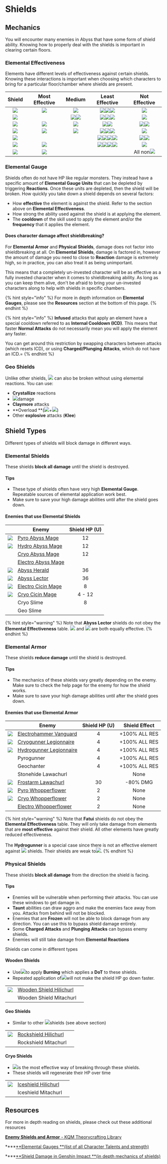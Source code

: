 # Shields

## Mechanics

You will encounter many enemies in Abyss that have some form of shield ability. Knowing how to properly deal with the shields is important in clearing certain floors.

### Elemental Effectiveness

Elements have different levels of effectiveness against certain shields. Knowing these interactions is important when choosing which characters to bring for a particular floor/chamber where shields are present.

|                   Shield                   |              Most Effective              |                                       Medium                                      |                                                                          Least Effective                                                                         |                                  Not Effective                                  |
| :----------------------------------------: | :--------------------------------------: | :-------------------------------------------------------------------------------: | :--------------------------------------------------------------------------------------------------------------------------------------------------------------: | :-----------------------------------------------------------------------------: |
|   ![](../.gitbook/assets/pyro\_small.png)  | ![](../.gitbook/assets/hydro\_small.png) |                     ![](../.gitbook/assets/electro\_small.png)                    |                       ![](../.gitbook/assets/cryo\_small.png)![](../.gitbook/assets/anemo\_small.png)![](../.gitbook/assets/geo\_small.png)                      |                     ![](../.gitbook/assets/pyro\_small.png)                     |
|  ![](../.gitbook/assets/hydro\_small.png)  |                                          | ![](../.gitbook/assets/cryo\_small.png)![](../.gitbook/assets/electro\_small.png) |                       ![](../.gitbook/assets/pyro\_small.png)![](../.gitbook/assets/anemo\_small.png)![](../.gitbook/assets/geo\_small.png)                      |                     ![](../.gitbook/assets/hydro\_small.png)                    |
|   ![](../.gitbook/assets/cryo\_small.png)  |  ![](../.gitbook/assets/pyro\_small.png) |                     ![](../.gitbook/assets/electro\_small.png)                    |                                          ![](../.gitbook/assets/anemo\_small.png)![](../.gitbook/assets/geo\_small.png)                                          | ![](../.gitbook/assets/hydro\_small.png)![](../.gitbook/assets/cryo\_small.png) |
| ![](../.gitbook/assets/electro\_small.png) |  ![](../.gitbook/assets/cryo\_small.png) |                      ![](../.gitbook/assets/pyro\_small.png)                      |                      ![](../.gitbook/assets/hydro\_small.png)![](../.gitbook/assets/anemo\_small.png)![](../.gitbook/assets/geo\_small.png)                      |                    ![](../.gitbook/assets/electro\_small.png)                   |
|  ![](../.gitbook/assets/anemo\_small.png)  |                                          |                                                                                   | ![](../.gitbook/assets/pyro\_small.png)![](../.gitbook/assets/hydro\_small.png)![](../.gitbook/assets/cryo\_small.png)![](../.gitbook/assets/electro\_small.png) |  ![](../.gitbook/assets/anemo\_small.png)![](../.gitbook/assets/geo\_small.png) |
|   ![](../.gitbook/assets/geo\_small.png)   |  ![](../.gitbook/assets/geo\_small.png)  |                                                                                   | ![](../.gitbook/assets/pyro\_small.png)![](../.gitbook/assets/hydro\_small.png)![](../.gitbook/assets/cryo\_small.png)![](../.gitbook/assets/electro\_small.png) |                     ![](../.gitbook/assets/anemo\_small.png)                    |
|  ![](../.gitbook/assets/dendro\_small.png) |  ![](../.gitbook/assets/pyro\_small.png) |                                                                                   |                                                                                                                                                                  |                  All non![](../.gitbook/assets/pyro\_small.png)                 |

### Elemental Gauge

Shields often do not have HP like regular monsters. They instead have a specific amount of **Elemental Gauge Units** that can be depleted by triggering **Reactions**. Once these units are depleted, then the shield will be broken. How quickly you take down a shield depends on several factors:

* How **effective** the element is against the shield. Refer to the section above on **Elemental Effectiveness**.
* How strong the ability used against the shield is at applying the element.
* The **cooldown** of the skill used to apply the element and/or the **frequency** that it applies the element.

#### Does character damage affect shieldbreaking?

For **Elemental Armor** and **Physical Shields**, damage does not factor into shieldbreaking at all. On **Elemental Shields**, damage is factored in, however the amount of damage you need to close to **Reaction** damage is extremely high, so in practice, you can also treat it as being unimportant.

This means that a completely un-invested character will be as effective as a fully invested character when it comes to shieldbreaking ability. As long as you can keep them alive, don't be afraid to bring your un-invested characters along to help with shields in specific chambers.

{% hint style="info" %}
For more in depth information on **Elemental Gauges**, please see the **Resources** section at the bottom of this page.
{% endhint %}

{% hint style="info" %}
**Infused** attacks that apply an element have a special cooldown referred to as **Internal Cooldown (ICD)**. This means that faster **Normal Attacks** do not necessarily mean you will apply the element any faster.

You can get around this restriction by swapping characters between attacks (which resets ICD), or using **Charged/Plunging Attacks**, which do not have an ICD.=
{% endhint %}

### Geo Shields

Unlike other shields, ![](../.gitbook/assets/geo\_small.png) can also be broken without using elemental reactions. You can use:

* **Crystallize** reactions
* ![](../.gitbook/assets/geo\_small.png)damage
* **Claymore** attacks
* \*\*Overload \*\*(![](../.gitbook/assets/pyro\_small.png)+![](../.gitbook/assets/electro\_small.png))
* Other **explosive** attacks (**Klee**)

## Shield Types

Different types of shields will block damage in different ways.

### Elemental Shields

These shields **block all damage** until the shield is destroyed.

#### Tips

* These type of shields often have very high **Elemental Gauge**. Repeatable sources of elemental application work best.
* Make sure to save your high damage abilities until after the shield goes down.

#### Enemies that use Elemental Shields

|                                                 | Enemy                                                               | Shield HP (U) |
| :---------------------------------------------: | ------------------------------------------------------------------- | :-----------: |
|   ![](../.gitbook/assets/abyss-mage-pyro-.jpg)  | [Pyro Abyss Mage](../monsters/abyss-order/pyro-abyss-mage.md)       |       12      |
|  ![](../.gitbook/assets/abyss-mage-hydro-.jpg)  | [Hydro Abyss Mage](../monsters/abyss-order/hydro-abyss-mage.md)     |       12      |
|                                                 | [Cryo Abyss Mage](../monsters/abyss-order/cryo-abyss-mage.md)       |       12      |
|                                                 | [Electro Abyss Mage](../monsters/abyss-order/electro-abyss-mage.md) |               |
|     ![](../.gitbook/assets/abyss-herald.jpg)    | [Abyss Herald](../monsters/abyss-order/abyss-herald.md)             |       36      |
|     ![](../.gitbook/assets/abyss-lector.jpg)    | [Abyss Lector](../monsters/abyss-order/abyss-lector.md)             |       36      |
| ![](../.gitbook/assets/cicin-mage-electro-.jpg) | [Electro Cicin Mage](../monsters/fatui/electro-cicin-mage.md)       |       8       |
|   ![](../.gitbook/assets/cicin-mage-cryo-.jpg)  | [Cryo Cicin Mage](../monsters/fatui/cryo-cicin-mage.md)             |     4 - 12    |
|                                                 | Cryo Slime                                                          |       8       |
|                                                 | Geo Slime                                                           |               |

{% hint style="warning" %}
Note that **Abyss Lector** shields do not obey the **Elemental Effectiveness** table. ![](../.gitbook/assets/cryo\_small.png) and ![](../.gitbook/assets/pyro\_small.png) are both equally effective.
{% endhint %}

### Elemental Armor

These shields **reduce damage** until the shield is destroyed.

#### Tips

* The mechanics of these shields vary greatly depending on the enemy. Make sure to check the help page for the enemy for how the shield works.
* Make sure to save your high damage abilities until after the shield goes down.

#### Enemies that use Elemental Armor

|                                                 | Enemy                                                                         | Shield HP (U) | Shield Effect |
| :---------------------------------------------: | ----------------------------------------------------------------------------- | :-----------: | :-----------: |
| ![](../.gitbook/assets/fatui-electrohammer.jpg) | [Electrohammer Vanguard](../monsters/fatui/electrohammer-vanguard.md)         |       4       | +100% ALL RES |
|   ![](../.gitbook/assets/fatui-cryogunner.jpg)  | [Cryogunner Legionnaire](../monsters/fatui/cryogunner-legionnaire.md)         |       4       | +100% ALL RES |
|  ![](../.gitbook/assets/fatui-hydrogunner.png)  | [Hydrogunner Legionnaire](../monsters/fatui/hydrogunner-legionnaire.md)       |       4       | +100% ALL RES |
|                                                 | Pyrogunner                                                                    |       4       | +100% ALL RES |
|                                                 | Geochanter                                                                    |       4       | +100% ALL RES |
|                                                 | Stonehide Lawachurl                                                           |               |      None     |
| ![](../.gitbook/assets/frostarm\_lawachurl.png) | [Frostarm Lawachurl](../monsters/hilichurls/lawachurls/frostarm-lawachurl.md) |       30      |    -80% DMG   |
| ![](../.gitbook/assets/whopperflower-pyro-.jpg) | [Pyro Whopperflower](../monsters/animals/pyro-whopperflower.md)               |       2       |      None     |
| ![](../.gitbook/assets/whopperflower-cryo-.png) | [Cryo Whopperflower](../monsters/animals/cryo-whopperflower.md)               |       2       |      None     |
|                                                 | [Electro Whopperflower](../monsters/animals/electro-whopperflower.md)         |       2       |      None     |

{% hint style="warning" %}
Note that **Fatui** shields do not obey the **Elemental Effectiveness** table. They will only take damage from elements that are **most effective** against their shield. All other elements have greatly reduced effectiveness.\
\
The **Hydrogunner** is a special case since there is not an effective element against ![](../.gitbook/assets/hydro\_small.png) shields. Their shields are weak to![](../.gitbook/assets/electro\_small.png).
{% endhint %}

### Physical Shields

These shields **block all damage** from the direction the shield is facing.

#### Tips

* Enemies will be vulnerable when performing their attacks. You can use these windows to get damage in.
* **Taunt** abilities can draw aggro and make the enemies face away from you. Attacks from behind will not be blocked.
* Enemies that are **Frozen** will not be able to block damage from any direction. You can use this to bypass shield damage entirely.
* Some **Charged Attacks** and **Plunging Attacks** can bypass enemy shields.
* Enemies will still take damage from **Elemental Reactions**

Shields can come in different types

#### Wooden Shields

* Use![](../.gitbook/assets/pyro\_small.png)to apply **Burning** which applies a **DoT** to these shields.
* Repeated application of![](../.gitbook/assets/pyro\_small.png)will not make the shield HP go down faster.

|                                                     |                                                                         |   |
| :-------------------------------------------------: | ----------------------------------------------------------------------- | - |
| ![](../.gitbook/assets/wooden-shield-hilichurl.jpg) | [Wooden Shield Hilichurl](../monsters/hilichurls/classic-hilichurls.md) |   |
|                                                     | Wooden Shield Mitachurl                                                 |   |

#### Geo Shields

* Similar to other ![](../.gitbook/assets/geo\_small.png)shields (see above section)

|                                                  |                                                                      |   |
| :----------------------------------------------: | -------------------------------------------------------------------- | - |
| ![](../.gitbook/assets/rockshield-hilichurl.jpg) | [Rockshield Hilichurl](../monsters/hilichurls/classic-hilichurls.md) |   |
|                                                  | Rockshield Mitachurl                                                 |   |

#### Cryo Shields

* ![](../.gitbook/assets/pyro\_small.png)is the most effective way of breaking through these shields.
* These shields will regenerate their HP over time

|                                                 |                                                                     |   |
| :---------------------------------------------: | ------------------------------------------------------------------- | - |
| ![](../.gitbook/assets/iceshield-hilichurl.jpg) | [Iceshield Hilichurl](../monsters/hilichurls/classic-hilichurls.md) |   |
|                                                 | Iceshield Mitachurl                                                 |   |

## Resources

For more in depth reading on shields, please check out these additional resources

[**Enemy Shields and Armor** - KQM Theorycrafting Library](https://library.keqingmains.com/mechanics/enemies/enemy-shields-armor)

\*\*\*\*[\*\*Elemental Gauges \*\*(list of all Character Talents and strength)](https://docs.google.com/spreadsheets/d/1uiJje5yqv7v2UKrWoBAgBMrHrrNemtkooo8JqAGJpP8/edit?usp=sharing)

\*\*\*\*[\*\*Shield Damage in Genshin Impact \*\*(in depth mechanics of shields)](https://docs.google.com/document/d/1SUc9A7O5C7CX0qYHmCqB44uhpHYY-Txgv6rdibM8Jw4/edit)
